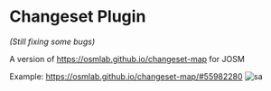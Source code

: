 # Changeset Plugin

*(Still fixing some bugs)*

A version of https://osmlab.github.io/changeset-map for JOSM

Example:
https://osmlab.github.io/changeset-map/#55982280
![sa](https://user-images.githubusercontent.com/1152236/35716309-2a694cd8-07a6-11e8-8c71-81cae072851a.gif)
